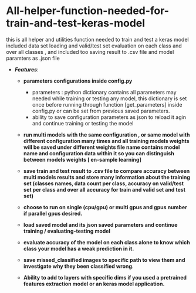 # All-helper-function-needed-for-train-and-test-keras-model
this is all helper and utilities function needed to train and test a keras model included data set loading and valid/test set evaluation on each class and over all classes , and included too saving result to .csv file and model paramters as .json file
 
 - ***Features***:
	 - **parameters configurations inside config.py**
		 - parameters : python dictionary contains all parameters may needed while training or testing any model, this dictionary is set once before running through function [get_parameters] inside config.py or can be set from previous saved parameters.
		 - ability to save configuration parameters as json to reload it agin and continue training or testing the model
		 
	 - **run multi models with the same configuration , or same model with different configuration many times and all training models weights will be saved under different weights file name contains  model name and configuration data within it so you can distinguish between models weights [ en-sample learning]**
	 
	 - **save train and test result to .csv file to compare accuracy  between multi models results and store many information about the training set (classes names, data count per class, accuracy on valid/test set per class and over all accuracy for train and valid set and test set)**
	 
	 - **choose to run on single (cpu/gpu) or multi gpus and gpus number if parallel gpus desired.**
	 
	 - **load saved model and its json saved parameters and continue training / evaluating-testing model** 
	 - **evaluate accuracy of the model on each class alone to know which class your model has a weak prediction in it.**
	 - **save missed_classified images to specific path to view them and investigate why they been classified wrong**.
	 - **Ability to add to layers with specific dims  if you used a pretrained  features extraction model or an keras model application.**
